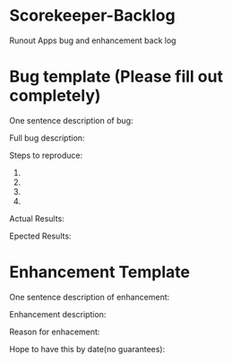 Scorekeeper-Backlog
===================

Runout Apps bug and enhancement back log


Bug template (Please fill out completely)
===================

One sentence description of bug:

Full bug description:

Steps to reproduce:

1.
2.
3.
4.

Actual Results:

Epected Results:

Enhancement Template
===================

One sentence description of enhancement:

Enhancement description:

Reason for enhacement:

Hope to have this by date(no guarantees):
